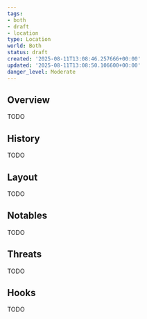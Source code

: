 ```yaml
---
tags:
- both
- draft
- location
type: Location
world: Both
status: draft
created: '2025-08-11T13:08:46.257666+00:00'
updated: '2025-08-11T13:08:50.106600+00:00'
danger_level: Moderate
---
```



## Overview

TODO
## History

TODO
## Layout

TODO
## Notables

TODO
## Threats

TODO
## Hooks

TODO
